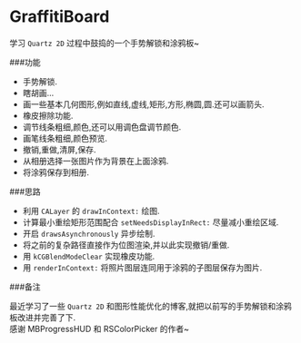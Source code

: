 # GraffitiBoard

学习 `Quartz 2D` 过程中鼓捣的一个手势解锁和涂鸦板~

###功能

* 手势解锁.
* 瞎胡画...
* 画一些基本几何图形,例如直线,虚线,矩形,方形,椭圆,圆.还可以画箭头.
* 橡皮擦除功能.
* 调节线条粗细,颜色,还可以用调色盘调节颜色.
* 画笔线条粗细,颜色预览.
* 撤销,重做,清屏,保存.
* 从相册选择一张图片作为背景在上面涂鸦.
* 将涂鸦保存到相册.

###思路

* 利用 `CALayer` 的 `drawInContext:` 绘图.
* 计算最小重绘矩形范围配合 `setNeedsDisplayInRect:` 尽量减小重绘区域.
* 开启 `drawsAsynchronously` 异步绘制.
* 将之前的复杂路径直接作为位图渲染,并以此实现撤销/重做.
* 用 `kCGBlendModeClear` 实现橡皮功能.
* 用 `renderInContext:` 将照片图层连同用于涂鸦的子图层保存为图片.

###备注

最近学习了一些 `Quartz 2D` 和图形性能优化的博客,就把以前写的手势解锁和涂鸦板改进并完善了下.  
感谢 MBProgressHUD 和 RSColorPicker 的作者~
